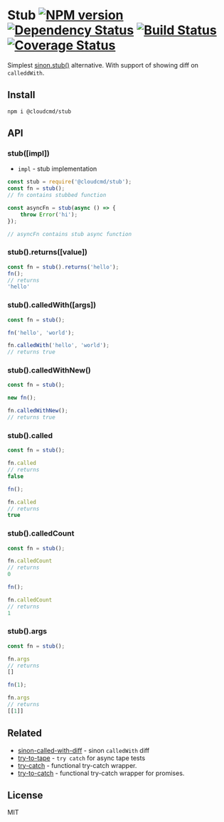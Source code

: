 # Stub [![NPM version][NPMIMGURL]][NPMURL] [![Dependency Status][DependencyStatusIMGURL]][DependencyStatusURL] [![Build Status][BuildStatusIMGURL]][BuildStatusURL] [![Coverage Status][CoverageIMGURL]][CoverageURL]

[NPMIMGURL]:                https://img.shields.io/npm/v/@cloudcmd/stub.svg?style=flat&longCache=true
[BuildStatusIMGURL]:        https://img.shields.io/travis/cloudcmd/stub/master.svg?style=flat&longCache=true
[DependencyStatusIMGURL]:   https://img.shields.io/david/cloudcmd/stub.svg?style=flat&longCache=true
[NPMURL]:                   https://npmjs.org/package/@cloudcmd/stub "npm"
[BuildStatusURL]:           https://travis-ci.org/cloudcmd/stub  "Build Status"
[DependencyStatusURL]:      https://david-dm.org/cloudcmd/stub "Dependency Status"

[CoverageURL]:              https://coveralls.io/github/cloudcmd/stub?branch=master
[CoverageIMGURL]:           https://coveralls.io/repos/cloudcmd/stub/badge.svg?branch=master&service=github

Simplest [sinon.stub()](https://sinonjs.org/) alternative. With support of showing diff on `calleddWith`.

## Install

```
npm i @cloudcmd/stub
```


## API

### stub([impl])

- `impl` - stub implementation

```js
const stub = require('@cloudcmd/stub');
const fn = stub();
// fn contains stubbed function

const asyncFn = stub(async () => {
    throw Error('hi');
});

// asyncFn contains stub async function
```

### stub().returns([value])

```js
const fn = stub().returns('hello');
fn();
// returns
'hello'
```

### stub().calledWith([args])

```js
const fn = stub();

fn('hello', 'world');

fn.calledWith('hello', 'world');
// returns true
```

### stub().calledWithNew()

```js
const fn = stub();

new fn();

fn.calledWithNew();
// returns true
```

### stub().called

```js
const fn = stub();

fn.called
// returns
false

fn();

fn.called
// returns
true
```

### stub().calledCount

```js
const fn = stub();

fn.calledCount
// returns
0

fn();

fn.calledCount
// returns
1
```

### stub().args

```js
const fn = stub();

fn.args
// returns
[]

fn(1);

fn.args
// returns
[[1]]
```

## Related

- [sinon-called-with-diff](https://github.com/coderaiser/sinon-called-with-diff) - sinon `calledWith` diff
- [try-to-tape](https://github.com/coderaiser/try-to-tape) - `try catch` for async tape tests
- [try-catch](https://github.com/coderaiser/try-catch "TryCatch") - functional try-catch wrapper.
- [try-to-catch](https://github.com/coderaiser/try-to-catch "TryToCatch") - functional try-catch wrapper for promises.

## License

MIT

